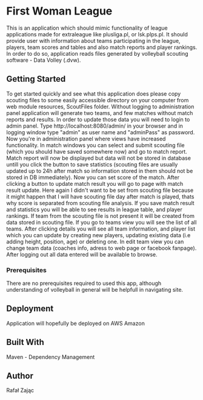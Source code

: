# First Woman League
This is an application which should mimic functionality of league applications
made for extraleague like plusliga.pl, or lsk.plps.pl. It should provide user
with information about teams participating in the league, players, team scores and
tables and also match reports and player rankings. In order to do so, application
reads files generated by volleyball scouting software - Data Volley (.dvw). 

## Getting Started
To get started quickly and see what this application does please copy scouting files
to some easily accessible directory on your computer from web module resources, ScoutFiles
folder. Without logging to administration panel application will generate two teams, and few 
matches without match reports and results. In order to update those data you will need
to login to admin panel. Type http://localhost:8080/admin/ in your browser and in logging
window type "admin" as user name and "adminPass" as password. Now you're in administration 
panel where views have increased functionality. In match windows you can select and submit
scouting file (which you should have saved somewhere now) and go to match report. 
Match report will now be displayed but data will not be stored in database untill you click
the button to save statistics (scouting files are usually updated up to 24h after match
so information stored in them should not be stored in DB immediately). Now you can set score 
of the match. After clicking a button to update match result you will go to page with match 
result update. Here again I didn't want to be set from scouting file because it might happen
that I will have scouting file day after match is played, thats why score is separated from 
scouting file analysis. If you save match result and statistics you will be able to see
results in league table, and player rankings. If team from the scouting file is not present
it will be created from data stored in scouting file. 
If you go to teams view you will see the list of all teams. After clicking details you 
will see all team information, and player list which you can update by creating new players,
updating existing data (i.e adding height, position, age) or deleting one. In edit team view 
you can change team data (coaches info, adress to web page or facebook fanpage). After logging
out all data entered will be available to browse.  

### Prerequisites
There are no prerequisites required to used this app, although understanding 
of volleyball in general will be helpfull in navigating site. 


## Deployment
Application will hopefully be deployed on AWS Amazon

## Built With
Maven - Dependency Management

## Author
Rafał Zając  
